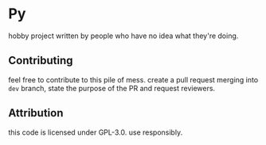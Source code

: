 # Py
hobby project written by people who have no idea what they're doing.

## Contributing
feel free to contribute to this pile of mess.
create a pull request merging into `dev` branch, state the purpose of the PR and request reviewers.

## Attribution
this code is licensed under GPL-3.0. use responsibly.

